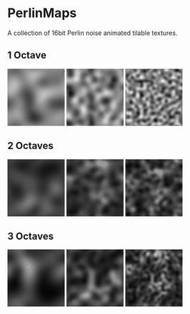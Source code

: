 # PerlinMaps
A collection of 16bit Perlin noise animated tilable textures.

## 1 Octave

![XBL](Previews/Perlin1_4.gif) ![XBL](Previews/Perlin1_8.gif) ![XBL](Previews/Perlin1_16.gif) 

## 2 Octaves

![XBL](Previews/Perlin2_4.gif) ![XBL](Previews/Perlin2_8.gif) ![XBL](Previews/Perlin2_16.gif) 

## 3 Octaves

![XBL](Previews/Perlin3_4.gif) ![XBL](Previews/Perlin3_8.gif) ![XBL](Previews/Perlin3_16.gif) 